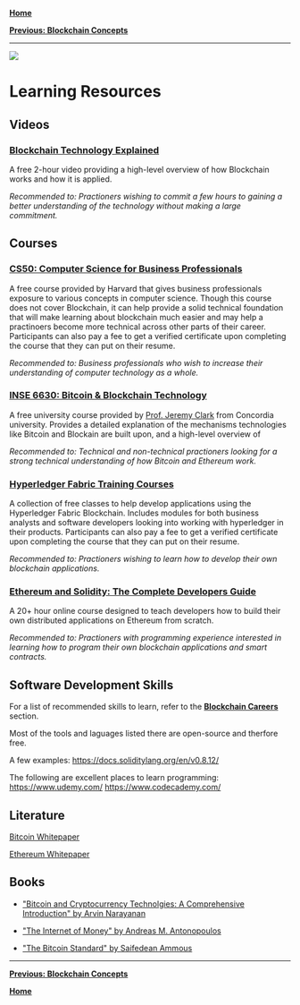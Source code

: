 [**Home**](home.md)

[**Previous: Blockchain Concepts**](blockchain_concepts.md)

----
![](https://www.sap.com/dam/application/imagelibrary/photos/287000/287437.jpg/_jcr_content/renditions/287437_homepage_3840_1200.jpg.adapt.1920_522.true.false.false.false.jpg/1629157434919.jpg)

# Learning Resources

## Videos
### [Blockchain Technology Explained](https://www.youtube.com/watch?v=qOVAbKKSH10)

A free 2-hour video providing a high-level overview of how Blockchain works and how it is applied.

*Recommended to: Practioners wishing to commit a few hours to gaining a better understanding of the technology without making a large commitment.*

## Courses 

### [CS50: Computer Science for Business Professionals](https://pll.harvard.edu/course/cs50s-computer-science-business-professionals?delta=0)

A free course provided by Harvard that gives business professionals exposure to various concepts in computer science. Though this course does not cover Blockchain, it can help provide a solid technical foundation that will make learning about blockchain much easier and may help a practinoers become more technical across other parts of their career. Participants can also pay a fee to get a verified certificate upon completing the course that they can put on their resume. 

*Recommended to: Business professionals who wish to increase their understanding of computer technology as a whole.*

### [INSE 6630: Bitcoin & Blockchain Technology](https://users.encs.concordia.ca/~clark/courses/2201-6630/index.html)

A free university course provided by [Prof. Jeremy Clark](https://users.encs.concordia.ca/~clark/) from Concordia university. Provides a detailed explanation of the mechanisms technologies like Bitcoin and Blockain are built upon, and a high-level overview of 

*Recommended to: Technical and non-technical practioners looking for a strong technical understanding of how Bitcoin and Ethereum work.*

### [Hyperledger Fabric Training Courses](https://www.hyperledger.org/learn/training)

A collection of free classes to help develop applications using the Hyperledger Fabric Blockchain. Includes modules for both business analysts and software developers looking into working with hyperledger in their products. Participants can also pay a fee to get a verified certificate upon completing the course that they can put on their resume. 

*Recommended to: Practioners wishing to learn how to develop their own blockchain applications.*

### [Ethereum and Solidity: The Complete Developers Guide](https://www.udemy.com/course/ethereum-and-solidity-the-complete-developers-guide/)

A 20+ hour online course designed to teach developers how to build their own distributed applications on Ethereum from scratch.

*Recommended to: Practioners with programming experience interested in learning how to program their own blockchain applications and smart contracts.*

## Software Development Skills
For a list of recommended skills to learn, refer to the [**Blockchain Careers**](blockchain_careers.md) section. 

Most of the tools and laguages listed there are open-source and therfore free. 

A few examples:
https://docs.soliditylang.org/en/v0.8.12/

The following are excellent places to learn programming:
https://www.udemy.com/
https://www.codecademy.com/



## Literature

[Bitcoin Whitepaper]()

[Ethereum Whitepaper]()

## Books

- ["Bitcoin and Cryptocurrency Technolgies: A Comprehensive Introduction" by Arvin Narayanan](https://www.amazon.ca/Bitcoin-Cryptocurrency-Technologies-Comprehensive-Introduction/dp/0691171696)

- ["The Internet of Money" by Andreas M. Antonopoulos](https://www.amazon.ca/Internet-Money-collection-Andreas-Antonopoulos/dp/1537000454)

- ["The Bitcoin Standard" by Saifedean Ammous](https://saifedean.com/thebitcoinstandard/)

----

[**Previous: Blockchain Concepts**](blockchain_concepts.md)

[**Home**](home.md)